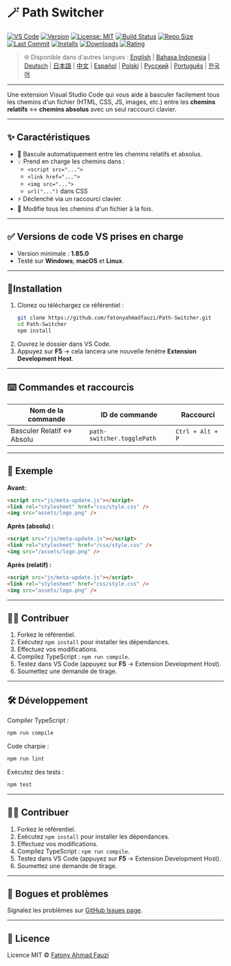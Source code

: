 # 🪄 Path Switcher

[![VS Code](https://img.shields.io/badge/VS%20Code-1.85.0+-blue.svg)](https://code.visualstudio.com/)
[![Version](https://img.shields.io/github/v/release/fatonyahmadfauzi/Path-Switcher?color=blue.svg)](https://github.com/fatonyahmadfauzi/Path-Switcher/releases)
[![License: MIT](https://img.shields.io/github/license/fatonyahmadfauzi/Path-Switcher?color=green.svg)](../../LICENSE)
[![Build Status](https://github.com/fatonyahmadfauzi/Path-Switcher/actions/workflows/main.yml/badge.svg)](https://github.com/fatonyahmadfauzi/Path-Switcher/actions)
[![Repo Size](https://img.shields.io/github/repo-size/fatonyahmadfauzi/Path-Switcher?color=yellow.svg)](https://github.com/fatonyahmadfauzi/Path-Switcher)
[![Last Commit](https://img.shields.io/github/last-commit/fatonyahmadfauzi/Path-Switcher?color=brightgreen.svg)](https://github.com/fatonyahmadfauzi/Path-Switcher/commits/main)
[![Installs](https://vsmarketplacebadges.dev/installs-short/fatonyahmadfauzi.path-switcher.svg)](https://marketplace.visualstudio.com/items?itemName=fatonyahmadfauzi.path-switcher)
[![Downloads](https://vsmarketplacebadges.dev/downloads-short/fatonyahmadfauzi.path-switcher.svg)](https://marketplace.visualstudio.com/items?itemName=fatonyahmadfauzi.path-switcher)
[![Rating](https://vsmarketplacebadges.dev/rating-short/fatonyahmadfauzi.path-switcher.svg)](https://marketplace.visualstudio.com/items?itemName=fatonyahmadfauzi.path-switcher)

> 🌐 Disponible dans d'autres langues : [English](../../README.md) | [Bahasa Indonesia](README-ID.md) | [Deutsch](README-DE.md) | [日本語](README-JP.md) | [中文](README-ZH.md) | [Español](README-ES.md) | [Polski](README-PL.md) | [Русский](README-RU.md) | [Português](README-PT.md) | [한국어](README-KO.md)

---

Une extension Visual Studio Code qui vous aide à basculer facilement tous les chemins d'un fichier (HTML, CSS, JS, images, etc.) entre les **chemins relatifs** ↔️ **chemins absolus** avec un seul raccourci clavier.

---

## ✨ Caractéristiques

- 🔁 Bascule automatiquement entre les chemins relatifs et absolus.
- 💡 Prend en charge les chemins dans :
  - `<script src="...">`
  - `<link href="...">`
  - `<img src="...">`
  - `url("...")` dans CSS
- ⚡ Déclenché via un raccourci clavier.
- 🧭 Modifie tous les chemins d'un fichier à la fois.

---

## ✅ Versions de code VS prises en charge

- Version minimale : **1.85.0**
- Testé sur **Windows**, **macOS** et **Linux**.

---

## 🧩Installation

1. Clonez ou téléchargez ce référentiel :
   ```bash
   git clone https://github.com/fatonyahmadfauzi/Path-Switcher.git
   cd Path-Switcher
   npm install
   ```
2. Ouvrez le dossier dans VS Code.
3. Appuyez sur **F5** → cela lancera une nouvelle fenêtre **Extension Development Host**.

---

## ⌨️ Commandes et raccourcis

| Nom de la commande         | ID de commande             | Raccourci        |
| -------------------------- | -------------------------- | ---------------- |
| Basculer Relatif ↔️ Absolu | `path-switcher.togglePath` | `Ctrl + Alt + P` |

---

## 🧠 Exemple

**Avant:**

```html
<script src="js/meta-update.js"></script>
<link rel="stylesheet" href="css/style.css" />
<img src="assets/logo.png" />
```

**Après (absolu) :**

```html
<script src="/js/meta-update.js"></script>
<link rel="stylesheet" href="/css/style.css" />
<img src="/assets/logo.png" />
```

**Après (relatif) :**

```html
<script src="js/meta-update.js"></script>
<link rel="stylesheet" href="css/style.css" />
<img src="assets/logo.png" />
```

---

## 🧑‍💻 Contribuer

1. Forkez le référentiel.
2. Exécutez `npm install` pour installer les dépendances.
3. Effectuez vos modifications.
4. Compilez TypeScript : `npm run compile`.
5. Testez dans VS Code (appuyez sur **F5** → Extension Development Host).
6. Soumettez une demande de tirage.

---

## 🛠️ Développement

Compiler TypeScript :

```bash
npm run compile
```

Code charpie :

```bash
npm run lint
```

Exécutez des tests :

```bash
npm test
```

---

## 🧑‍💻 Contribuer

1. Forkez le référentiel.
2. Exécutez `npm install` pour installer les dépendances.
3. Effectuez vos modifications.
4. Compilez TypeScript : `npm run compile`.
5. Testez dans VS Code (appuyez sur **F5** → Extension Development Host).
6. Soumettez une demande de tirage.

---

## 🐞 Bogues et problèmes

Signalez les problèmes sur [GitHub Issues page](https://github.com/fatonyahmadfauzi/Path-Switcher/issues).

---

## 🧾 Licence

Licence MIT © [Fatony Ahmad Fauzi](../../LICENSE)
